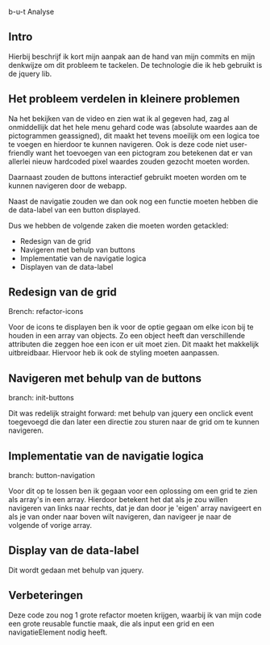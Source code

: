 b-u-t Analyse



## Intro 

Hierbij beschrijf ik kort mijn aanpak aan de hand van mijn commits en mijn denkwijze om dit probleem te tackelen. De technologie die ik heb gebruikt is de jquery lib.

## Het probleem verdelen in kleinere problemen 

Na het bekijken van de video en zien wat ik al gegeven had, zag al onmiddellijk dat het hele menu gehard code was (absolute waardes aan de pictogrammen geassigned), dit maakt het tevens moeilijk om een logica toe te voegen en hierdoor te kunnen navigeren.
Ook is deze code niet user-friendly want het toevoegen van een pictogram zou betekenen dat er van allerlei nieuw hardcoded pixel waardes zouden gezocht moeten worden.

Daarnaast zouden de buttons interactief gebruikt moeten worden om te kunnen navigeren door de webapp.

Naast de navigatie zouden we dan ook nog een functie moeten hebben die de data-label van een button displayed.

Dus we hebben de volgende zaken die moeten worden getackled: 
-   Redesign van de grid 
-   Navigeren met behulp van buttons 
-   Implementatie van de navigatie logica
-   Displayen van de data-label

## Redesign van de grid

Brench: refactor-icons

Voor de icons te displayen ben ik voor de optie gegaan om elke icon bij te houden in een array van objects. Zo een object heeft dan verschillende attributen die zeggen hoe een icon er uit moet zien. Dit maakt het makkelijk uitbreidbaar. Hiervoor heb ik ook de styling moeten aanpassen.

## Navigeren met behulp van de buttons 

branch: init-buttons

Dit was redelijk straight forward: met behulp van jquery een onclick event toegevoegd die dan later een directie zou sturen naar de grid om te kunnen navigeren.

## Implementatie van de navigatie logica

branch: button-navigation

Voor dit op te lossen ben ik gegaan voor een oplossing om een grid te zien als array's in een array. Hierdoor betekent het dat als je zou willen navigeren van links naar rechts, dat je dan door je 'eigen' array navigeert en als je van onder naar boven wilt navigeren, dan navigeer je naar de volgende of vorige array.

## Display van de data-label

Dit wordt gedaan met behulp van jquery. 

## Verbeteringen

Deze code zou nog 1 grote refactor moeten krijgen, waarbij ik van mijn code een grote reusable functie maak, die als input een grid en een navigatieElement nodig heeft.  



